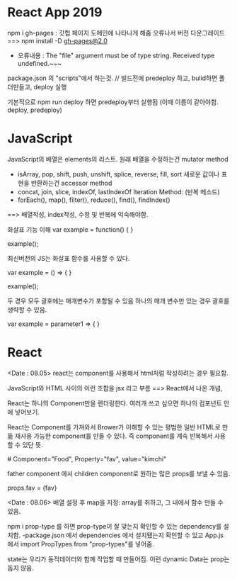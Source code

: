 # React App 2019


npm i gh-pages : 깃헙 페이지 도메인에 나타나게 해줌 
오류나서 버전 다운그레이드 ==> npm install -D gh-pages@2.0

- 오류내용 : The "file" argument must be of type string. Received type undefined.~~~ 

package.json 의 "scripts"에서 하는것. 
// 빌드전에 predeploy 하고, bulid하면 폴더만들고, deploy 실행 

기본적으로 npm run deploy 하면 predeploy부터 실행됨 (이때 이름이 같아야함. deploy, predeploy)


# JavaScript 
JavaScript의 배열은 elements의 리스트.
원래 배열을 수정하는건 mutator method
- isArray, pop, shift, push, unshift, splice, reverse, fill, sort
새로운 값이나 표현을 반환하는건 accessor method
- concat, join, slice, indexOf, lastIndexOf
Iteration Method: (반복 메소드)
- forEach(), map(), filter(), reduce(), find(), findIndex()

==> 배열작성, index작성, 수정 및 반복에 익숙해야함. 

화살표 기능 이해
var example = function() {
}

example();

최신버전의 JS는 화살표 함수를 사용할 수 있다.

var example = () => {
}

example();

두 경우 모두 괄호에는 매개변수가 포함될 수 있음
하나의 매개 변수만 있는 경우 괄호를 생략할 수 있음.

var example = parameter1 => {
}


# React 


<Date : 08.05>
react는 component를 사용해서 html처럼 작성하려는 경우 필요함. 

JavaScript와 HTML 사이의 이런 조합을 jsx 라고 부름 ==> React에서 나온 개념, 

React는 하나의 Component만을 렌더링한다. 
여러개 쓰고 싶으면 하나의 컴포넌트 안에 넣어보기. 

React는 Component를 가져와서 Brower가 이해할 수 있는 평범한 일반 HTML로 만듦
재사용 가능한 component를 만들 수 있다. 즉 component를 계속 반복해서 사용할 수 있단 뜻.

<Food fav="kimchi" /> 
# Component="Food", Property="fav", value="kimchi"

father component 에서 children component로 원하는 많은 props를 보낼 수 있음.

props.fav = {fav}

<Date : 08.06>
배열 설정 후 map을 지정: array를 취하고, 그 내에서 함수 만들 수 있음. 

npm i prop-type 를 하면 prop-type이 잘 맞는지 확인할 수 있는 dependency를 설치함.
-package.json 에서 dependencies 에서 설치됐는지 확인할 수 있고
App.js 에서 import PropTypes from "prop-types"를 넣어줌. 

state는 우리가 동적데이터와 함께 작업할 때 만들어짐. 이런 dynamic Data는 prop는 돕지 않음. 

